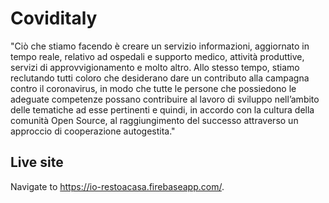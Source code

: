 # Coviditaly

"Ciò che stiamo facendo è creare un servizio informazioni, aggiornato in tempo reale, relativo ad ospedali e supporto medico, attività produttive, servizi di approvvigionamento e molto altro. Allo stesso tempo, stiamo reclutando tutti coloro che desiderano dare un contributo alla campagna contro il coronavirus, in modo che tutte le persone che possiedono le adeguate competenze possano contribuire al lavoro di sviluppo nell’ambito delle tematiche ad esse pertinenti e quindi, in accordo con la cultura della comunità Open Source, al raggiungimento del successo attraverso un approccio di cooperazione autogestita."

## Live site

Navigate to https://io-restoacasa.firebaseapp.com/. 

